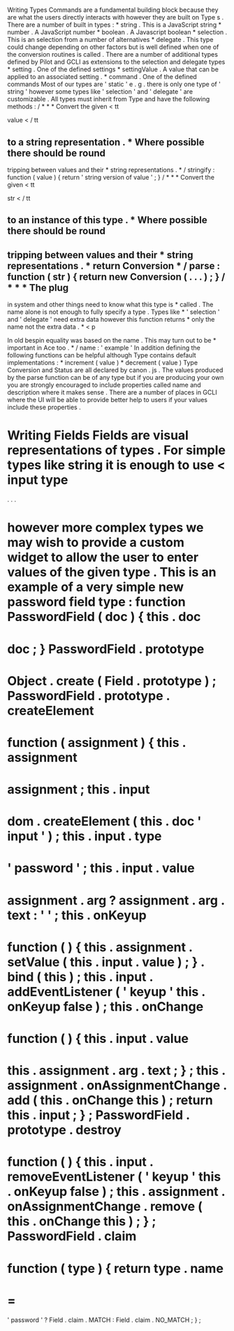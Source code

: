 #
Writing
Types
Commands
are
a
fundamental
building
block
because
they
are
what
the
users
directly
interacts
with
however
they
are
built
on
Type
s
.
There
are
a
number
of
built
in
types
:
*
string
.
This
is
a
JavaScript
string
*
number
.
A
JavaScript
number
*
boolean
.
A
Javascript
boolean
*
selection
.
This
is
an
selection
from
a
number
of
alternatives
*
delegate
.
This
type
could
change
depending
on
other
factors
but
is
well
defined
when
one
of
the
conversion
routines
is
called
.
There
are
a
number
of
additional
types
defined
by
Pilot
and
GCLI
as
extensions
to
the
selection
and
delegate
types
*
setting
.
One
of
the
defined
settings
*
settingValue
.
A
value
that
can
be
applied
to
an
associated
setting
.
*
command
.
One
of
the
defined
commands
Most
of
our
types
are
'
static
'
e
.
g
.
there
is
only
one
type
of
'
string
'
however
some
types
like
'
selection
'
and
'
delegate
'
are
customizable
.
All
types
must
inherit
from
Type
and
have
the
following
methods
:
/
*
*
*
Convert
the
given
<
tt
>
value
<
/
tt
>
to
a
string
representation
.
*
Where
possible
there
should
be
round
-
tripping
between
values
and
their
*
string
representations
.
*
/
stringify
:
function
(
value
)
{
return
'
string
version
of
value
'
;
}
/
*
*
*
Convert
the
given
<
tt
>
str
<
/
tt
>
to
an
instance
of
this
type
.
*
Where
possible
there
should
be
round
-
tripping
between
values
and
their
*
string
representations
.
*
return
Conversion
*
/
parse
:
function
(
str
)
{
return
new
Conversion
(
.
.
.
)
;
}
/
*
*
*
The
plug
-
in
system
and
other
things
need
to
know
what
this
type
is
*
called
.
The
name
alone
is
not
enough
to
fully
specify
a
type
.
Types
like
*
'
selection
'
and
'
delegate
'
need
extra
data
however
this
function
returns
*
only
the
name
not
the
extra
data
.
*
<
p
>
In
old
bespin
equality
was
based
on
the
name
.
This
may
turn
out
to
be
*
important
in
Ace
too
.
*
/
name
:
'
example
'
In
addition
defining
the
following
functions
can
be
helpful
although
Type
contains
default
implementations
:
*
increment
(
value
)
*
decrement
(
value
)
Type
Conversion
and
Status
are
all
declared
by
canon
.
js
.
The
values
produced
by
the
parse
function
can
be
of
any
type
but
if
you
are
producing
your
own
you
are
strongly
encouraged
to
include
properties
called
name
and
description
where
it
makes
sense
.
There
are
a
number
of
places
in
GCLI
where
the
UI
will
be
able
to
provide
better
help
to
users
if
your
values
include
these
properties
.
#
Writing
Fields
Fields
are
visual
representations
of
types
.
For
simple
types
like
string
it
is
enough
to
use
<
input
type
=
.
.
.
>
however
more
complex
types
we
may
wish
to
provide
a
custom
widget
to
allow
the
user
to
enter
values
of
the
given
type
.
This
is
an
example
of
a
very
simple
new
password
field
type
:
function
PasswordField
(
doc
)
{
this
.
doc
=
doc
;
}
PasswordField
.
prototype
=
Object
.
create
(
Field
.
prototype
)
;
PasswordField
.
prototype
.
createElement
=
function
(
assignment
)
{
this
.
assignment
=
assignment
;
this
.
input
=
dom
.
createElement
(
this
.
doc
'
input
'
)
;
this
.
input
.
type
=
'
password
'
;
this
.
input
.
value
=
assignment
.
arg
?
assignment
.
arg
.
text
:
'
'
;
this
.
onKeyup
=
function
(
)
{
this
.
assignment
.
setValue
(
this
.
input
.
value
)
;
}
.
bind
(
this
)
;
this
.
input
.
addEventListener
(
'
keyup
'
this
.
onKeyup
false
)
;
this
.
onChange
=
function
(
)
{
this
.
input
.
value
=
this
.
assignment
.
arg
.
text
;
}
;
this
.
assignment
.
onAssignmentChange
.
add
(
this
.
onChange
this
)
;
return
this
.
input
;
}
;
PasswordField
.
prototype
.
destroy
=
function
(
)
{
this
.
input
.
removeEventListener
(
'
keyup
'
this
.
onKeyup
false
)
;
this
.
assignment
.
onAssignmentChange
.
remove
(
this
.
onChange
this
)
;
}
;
PasswordField
.
claim
=
function
(
type
)
{
return
type
.
name
=
=
=
'
password
'
?
Field
.
claim
.
MATCH
:
Field
.
claim
.
NO_MATCH
;
}
;
